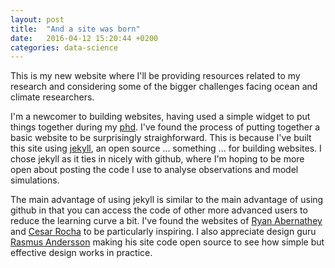 ```yaml
---
layout: post
title:  "And a site was born"
date:   2016-04-12 15:20:44 +0200
categories: data-science
---
```

This is my new website where I'll be providing resources related to
my research and considering some of the bigger challenges facing ocean and climate researchers.

I'm a newcomer to building websites, having used a simple widget to put things
together during my [phd](https://www2.physics.ox.ac.uk/contacts/people/brannigan).
I've found the process of putting together a basic website to be surprisingly
straighforward.  This is because I've built this site
using [jekyll](https://jekyllrb.com/), an open source ... something ... for
building websites.  I chose jekyll as it ties in nicely with github, where
I'm hoping to be more open about posting the code I use to analyse observations
and model simulations.

The main advantage of using jekyll is similar to the main advantage of using
github in that you can access the code of other more advanced users to reduce
the learning curve a bit.  I've found the websites of [Ryan Abernathey](http://rabernat.github.io/)
and [Cesar Rocha](https://crocha700.github.io/) to be particularly inspiring.
I also appreciate design guru [Rasmus Andersson](https://rsms.me/) making
his site code open source to see how simple but effective design works in
practice.

